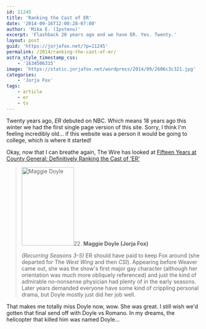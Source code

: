 ```yaml
---
id: 11245
title: 'Ranking the Cast of ER'
date: '2014-09-16T12:00:28-07:00'
author: 'Mika E. (Ipstenu)'
excerpt: 'Flashback 20 years ago and we have ER. Yes. Twenty.'
layout: post
guid: 'https://jorjafox.net/?p=11245'
permalink: /2014/ranking-the-cast-of-er/
astra_style_timestamp_css:
    - '1634506315'
image: 'https://static.jorjafox.net/wordpress/2014/09/2606c3c321.jpg'
categories:
    - 'Jorja Fox'
tags:
    - article
    - er
    - tv
---
```


Twenty years ago, <em>ER</em> debuted on NBC. Which means 18 years ago this winter we had the first single page version of this site. Sorry, I think I'm feeling incredibly old... if this website was a person it would be going to college, which is where it started!

Okay, now that I can breathe again, The Wire has looked at <a href="http://www.thewire.com/entertainment/2014/09/fifteen-years-at-county-general-definitively-ranking-all-of-ers-doctors-and-nurses/380164/">Fifteen Years at County General: Definitively Ranking the Cast of 'ER'</a>
<blockquote><img class="alignright wp-image-11246" src="//static.jorjafox.net/wordpress/2014/09/2606c3c32.jpg" alt="Maggie Doyle" width="136" height="205" />22. <strong>Maggie Doyle (Jorja Fox)</strong>

<em>(Recurring Seasons 3-5)</em> ER should have paid to keep Fox around (she departed for The <em>West Wing</em> and then <em>CSI</em>). Appearing before Weaver came out, she was the show's first major gay character (although her orientation was much more obliquely referenced) and just the kind of admirable no-nonsense physician had plenty of in the early seasons. Later years demanded everyone have some kind of crippling personal drama, but Doyle mostly just did her job well.</blockquote>
That makes me totally miss Doyle now, wow. She was great. I still wish we'd gotten that final send off with Doyle vs Romano. In my dreams, the helicopter that killed him was named Doyle...